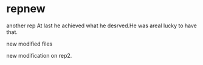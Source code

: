# repnew
another rep
At last he achieved what he desrved.He was areal lucky to have that.

new modified files

new modification on rep2.
